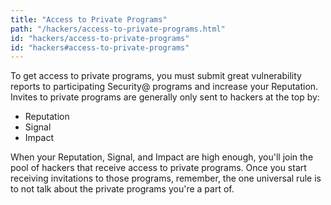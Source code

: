 ```yaml
---
title: "Access to Private Programs"
path: "/hackers/access-to-private-programs.html"
id: "hackers/access-to-private-programs"
id: "hackers#access-to-private-programs"
---
```


To get access to private programs, you must submit great vulnerability reports to participating Security@ programs and increase your Reputation. Invites to private programs are generally only sent to hackers at the top by:
* Reputation
* Signal
* Impact

When your Reputation, Signal, and Impact are high enough, you'll join the pool of hackers that receive access to private programs. Once you start receiving invitations to those programs, remember, the one universal rule is to not talk about the private programs you're a part of.
